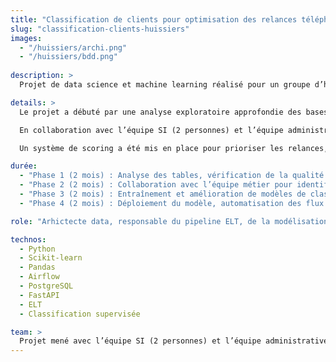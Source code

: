 ```yaml
---
title: "Classification de clients pour optimisation des relances téléphoniques"
slug: "classification-clients-huissiers"
images:
  - "/huissiers/archi.png"
  - "/huissiers/bdd.png"
 
description: >
  Projet de data science et machine learning réalisé pour un groupe d’huissiers afin de prédire la probabilité de remboursement de créanciers. L’objectif était d’optimiser les appels de relance en priorisant les clients selon leur potentiel de paiement.

details: >
  Le projet a débuté par une analyse exploratoire approfondie des bases de données clients transmises par les huissiers. Cette étape a permis de comprendre la structure, la variabilité et la véracité des informations disponibles. Un travail rigoureux de nettoyage a été effectué, notamment via la mise en place d’un pipeline ELT pour fiabiliser les données entrantes.

  En collaboration avec l’équipe SI (2 personnes) et l’équipe administrative en charge des appels, nous avons identifié les critères influençant la capacité de remboursement. Sur cette base, plusieurs itérations de modèles de classification ont été entraînées et évaluées, en intégrant progressivement le retour terrain pour affiner les prédictions.

  Un système de scoring a été mis en place pour prioriser les relances, avec des tests réguliers d’amélioration des performances. Enfin, la solution a été déployée et automatisée, permettant une classification continue et une meilleure efficacité des équipes de relance.

durée:
  - "Phase 1 (2 mois) : Analyse des tables, vérification de la qualité des données et mise en place d’un pipeline ELT pour le nettoyage initial."
  - "Phase 2 (2 mois) : Collaboration avec l’équipe métier pour identifier les critères de scoring, exploration statistique et construction des premières features."
  - "Phase 3 (2 mois) : Entraînement et amélioration de modèles de classification, tests croisés avec retours de l’équipe administrative."
  - "Phase 4 (2 mois) : Déploiement du modèle, automatisation des flux de données et intégration dans le système de relance."

role: "Arhictecte data, responsable du pipeline ELT, de la modélisation prédictive et de l’automatisation de la solution"

technos:
  - Python
  - Scikit-learn
  - Pandas
  - Airflow
  - PostgreSQL
  - FastAPI
  - ELT
  - Classification supervisée

team: >
  Projet mené avec l’équipe SI (2 personnes) et l’équipe administrative des huissiers. Collaboration étroite pour le recueil des besoins métiers, la validation des résultats et l’intégration dans le processus opérationnel de relance téléphonique.
---
```

